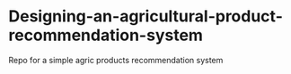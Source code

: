 # Designing-an-agricultural-product-recommendation-system
Repo for a simple agric products recommendation system
